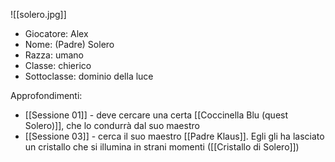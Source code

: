 ![[solero.jpg]]

- Giocatore: Alex
- Nome: (Padre) Solero
- Razza: umano
- Classe: chierico 
- Sottoclasse: dominio della luce

Approfondimenti:
- [[Sessione 01]] - deve cercare una certa [[Coccinella Blu (quest Solero)]], che lo condurrà dal suo maestro
- [[Sessione 03]] - cerca il suo maestro [[Padre Klaus]]. Egli gli ha lasciato un cristallo che si illumina in strani momenti ([[Cristallo di Solero]])
